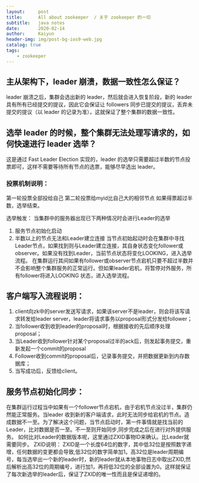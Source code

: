 ```yaml
---
layout:     post
title:      All about zookeeper  / 关于 zookeeper 的一切
subtitle:   java notes
date:       2020-02-14
author:     Kaiyun
header-img: img/post-bg-ios9-web.jpg
catalog: true
tags:
    - zookeeper
---
```



## 主从架构下，leader 崩溃，数据一致性怎么保证？

leader 崩溃之后，集群会选出新的 leader，然后就会进入恢复阶段，新的 leader 具有所有已经提交的提议，因此它会保证让 followers 同步已提交的提议，丢弃未提交的提议（以 leader 的记录为准），这就保证了整个集群的数据一致性。


## 选举 leader 的时候，整个集群无法处理写请求的，如何快速进行 leader 选举？

这是通过 Fast Leader Election 实现的，leader 的选举只需要超过半数的节点投票即可，这样不需要等待所有节点的选票，能够尽早选出 leader。



### 投票机制说明：

第一轮投票全部投给自己
第二轮投票给myid比自己大的相邻节点
如果得票超过半数，选举结束。

选举触发：
当集群中的服务器出现已下两种情况时会进行Leader的选举
1.	服务节点初始化启动
2.	半数以上的节点无法和Leader建立连接
当节点初始起动时会在集群中寻找Leader节点，如果找到则与Leader建立连接，其自身状态变化follower或observer。如果没有找到Leader，当前节点状态将变化LOOKING，进入选举流程。
在集群运行其间如果有follower或observer节点宕机只要不超过半数并不会影响整个集群服务的正常运行。但如果leader宕机，将暂停对外服务，所有follower将进入LOOKING 状态，进入选举流程。


## 客户端写入流程说明：
1.	client向zk中的server发送写请求，如果该server不是leader，则会将该写请求转发给leader server，leader将请求事务以proposal形式分发给follower；
2.	当follower收到收到leader的proposal时，根据接收的先后顺序处理proposal；
3.	当Leader收到follower针对某个proposal过半的ack后，则发起事务提交，重新发起一个commit的proposal
4.	Follower收到commit的proposal后，记录事务提交，并把数据更新到内存数据库；
5.	当写成功后，反馈给client。


## 服务节点初始化同步：

在集群运行过程当中如果有一个follower节点宕机，由于宕机节点没过半，集群仍然能正常服务。当leader 收到新的客户端请求，此时无法同步给宕机的节点。造成数据不一至。为了解决这个问题，当节点启动时，第一件事情就是找当前的Leader，比对数据是否一至。不一至则开始同步,同步完成之后在进行对外提供服务。
如何比对Leader的数据版本呢，这里通过ZXID事物ID来确认。比Leader就需要同步。
ZXID说明：
ZXID是一个长度64位的数字，其中低32位是按照数字递增，任何数据的变更都会导致,低32位的数字简单加1。高32位是leader周期编号，每当选举出一个新的leader时，新的leader就从本地事物日志中取出ZXID,然后解析出高32位的周期编号，进行加1，再将低32位的全部设置为0。这样就保证了每次新选举的leader后，保证了ZXID的唯一性而且是保证递增的。
